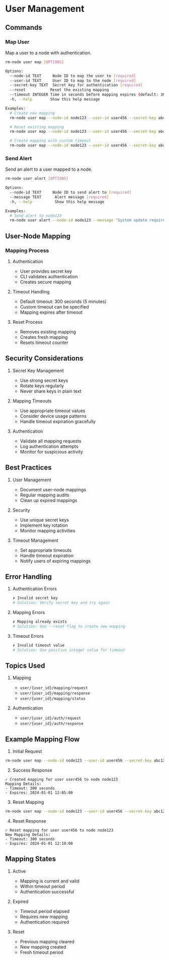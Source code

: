 # User Management

## Commands

### Map User

Map a user to a node with authentication.

```bash
rm-node user map [OPTIONS]

Options:
  --node-id TEXT     Node ID to map the user to [required]
  --user-id TEXT     User ID to map to the node [required]
  --secret-key TEXT  Secret key for authentication [required]
  --reset           Reset the existing mapping
  --timeout INTEGER Time in seconds before mapping expires (default: 300)
  -h, --help        Show this help message

Examples:
  # Create new mapping
  rm-node user map --node-id node123 --user-id user456 --secret-key abc123

  # Reset existing mapping
  rm-node user map --node-id node123 --user-id user456 --secret-key abc123 --reset

  # Create mapping with custom timeout
  rm-node user map --node-id node123 --user-id user456 --secret-key abc123 --timeout 600
```

### Send Alert

Send an alert to a user mapped to a node.

```bash
rm-node user alert [OPTIONS]

Options:
  --node-id TEXT     Node ID to send alert to [required]
  --message TEXT      Alert message [required]
  -h, --help          Show this help message

Examples:
  # Send alert to node123
  rm-node user alert --node-id node123 --message "System update required"
```

## User-Node Mapping

### Mapping Process

1. Authentication
   - User provides secret key
   - CLI validates authentication
   - Creates secure mapping

2. Timeout Handling
   - Default timeout: 300 seconds (5 minutes)
   - Custom timeout can be specified
   - Mapping expires after timeout

3. Reset Process
   - Removes existing mapping
   - Creates fresh mapping
   - Resets timeout counter

## Security Considerations

1. Secret Key Management
   - Use strong secret keys
   - Rotate keys regularly
   - Never share keys in plain text

2. Mapping Timeouts
   - Use appropriate timeout values
   - Consider device usage patterns
   - Handle timeout expiration gracefully

3. Authentication
   - Validate all mapping requests
   - Log authentication attempts
   - Monitor for suspicious activity

## Best Practices

1. User Management
   - Document user-node mappings
   - Regular mapping audits
   - Clean up expired mappings

2. Security
   - Use unique secret keys
   - Implement key rotation
   - Monitor mapping activities

3. Timeout Management
   - Set appropriate timeouts
   - Handle timeout expiration
   - Notify users of expiring mappings

## Error Handling

1. Authentication Errors
   ```bash
   ✗ Invalid secret key
   # Solution: Verify secret key and try again
   ```

2. Mapping Errors
   ```bash
   ✗ Mapping already exists
   # Solution: Use --reset flag to create new mapping
   ```

3. Timeout Errors
   ```bash
   ✗ Invalid timeout value
   # Solution: Use positive integer value for timeout
   ```

## Topics Used

1. Mapping
   - `user/{user_id}/mapping/request`
   - `user/{user_id}/mapping/response`
   - `user/{user_id}/mapping/status`

2. Authentication
   - `user/{user_id}/auth/request`
   - `user/{user_id}/auth/response`

## Example Mapping Flow

1. Initial Request
```bash
rm-node user map --node-id node123 --user-id user456 --secret-key abc123
```

2. Success Response
```
✓ Created mapping for user user456 to node node123
Mapping Details:
- Timeout: 300 seconds
- Expires: 2024-01-01 12:05:00
```

3. Reset Mapping
```bash
rm-node user map --node-id node123 --user-id user456 --secret-key abc123 --reset
```

4. Reset Response
```
✓ Reset mapping for user user456 to node node123
New Mapping Details:
- Timeout: 300 seconds
- Expires: 2024-01-01 12:10:00
```

## Mapping States

1. Active
   - Mapping is current and valid
   - Within timeout period
   - Authentication successful

2. Expired
   - Timeout period elapsed
   - Requires new mapping
   - Authentication required

3. Reset
   - Previous mapping cleared
   - New mapping created
   - Fresh timeout period 